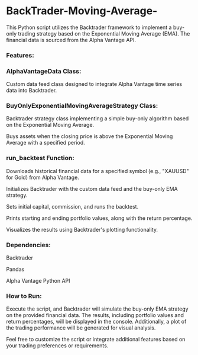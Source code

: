# BackTrader-Moving-Average-

This Python script utilizes the Backtrader framework to implement a buy-only trading strategy based on the Exponential Moving Average (EMA). The financial data is sourced from the Alpha Vantage API.

### Features:

### AlphaVantageData Class:

Custom data feed class designed to integrate Alpha Vantage time series data into Backtrader.

### BuyOnlyExponentialMovingAverageStrategy Class:

Backtrader strategy class implementing a simple buy-only algorithm based on the Exponential Moving Average.

Buys assets when the closing price is above the Exponential Moving Average with a specified period.

### run_backtest Function:

Downloads historical financial data for a specified symbol (e.g., "XAUUSD" for Gold) from Alpha Vantage.

Initializes Backtrader with the custom data feed and the buy-only EMA strategy.

Sets initial capital, commission, and runs the backtest.

Prints starting and ending portfolio values, along with the return percentage.

Visualizes the results using Backtrader's plotting functionality.

### Dependencies:


Backtrader

Pandas

Alpha Vantage Python API

### How to Run:

Execute the script, and Backtrader will simulate the buy-only EMA strategy on the provided financial data. The results, including portfolio values and return percentages, will be displayed in the console. Additionally, a plot of the trading performance will be generated for visual analysis.

Feel free to customize the script or integrate additional features based on your trading preferences or requirements.

